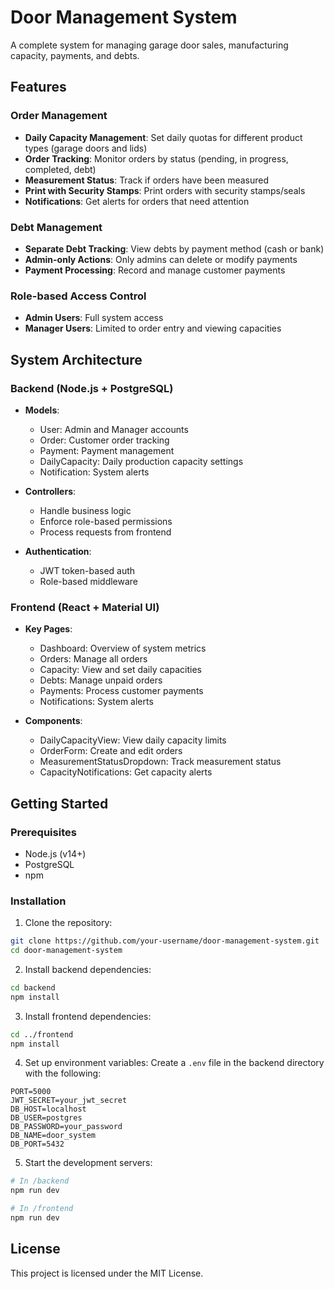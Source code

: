 # Door Management System

A complete system for managing garage door sales, manufacturing capacity, payments, and debts.

## Features

### Order Management

- **Daily Capacity Management**: Set daily quotas for different product types (garage doors and lids)
- **Order Tracking**: Monitor orders by status (pending, in progress, completed, debt)
- **Measurement Status**: Track if orders have been measured
- **Print with Security Stamps**: Print orders with security stamps/seals
- **Notifications**: Get alerts for orders that need attention

### Debt Management

- **Separate Debt Tracking**: View debts by payment method (cash or bank)
- **Admin-only Actions**: Only admins can delete or modify payments
- **Payment Processing**: Record and manage customer payments

### Role-based Access Control

- **Admin Users**: Full system access
- **Manager Users**: Limited to order entry and viewing capacities

## System Architecture

### Backend (Node.js + PostgreSQL)

- **Models**:
  - User: Admin and Manager accounts
  - Order: Customer order tracking
  - Payment: Payment management
  - DailyCapacity: Daily production capacity settings
  - Notification: System alerts

- **Controllers**: 
  - Handle business logic
  - Enforce role-based permissions
  - Process requests from frontend
  
- **Authentication**: 
  - JWT token-based auth
  - Role-based middleware

### Frontend (React + Material UI)

- **Key Pages**:
  - Dashboard: Overview of system metrics
  - Orders: Manage all orders
  - Capacity: View and set daily capacities
  - Debts: Manage unpaid orders
  - Payments: Process customer payments
  - Notifications: System alerts
  
- **Components**:
  - DailyCapacityView: View daily capacity limits
  - OrderForm: Create and edit orders
  - MeasurementStatusDropdown: Track measurement status
  - CapacityNotifications: Get capacity alerts
  
## Getting Started

### Prerequisites

- Node.js (v14+)
- PostgreSQL
- npm

### Installation

1. Clone the repository:
```bash
git clone https://github.com/your-username/door-management-system.git
cd door-management-system
```

2. Install backend dependencies:
```bash
cd backend
npm install
```

3. Install frontend dependencies:
```bash
cd ../frontend
npm install
```

4. Set up environment variables:
Create a `.env` file in the backend directory with the following:
```
PORT=5000
JWT_SECRET=your_jwt_secret
DB_HOST=localhost
DB_USER=postgres
DB_PASSWORD=your_password
DB_NAME=door_system
DB_PORT=5432
```

5. Start the development servers:
```bash
# In /backend
npm run dev

# In /frontend
npm run dev
```

## License

This project is licensed under the MIT License. 